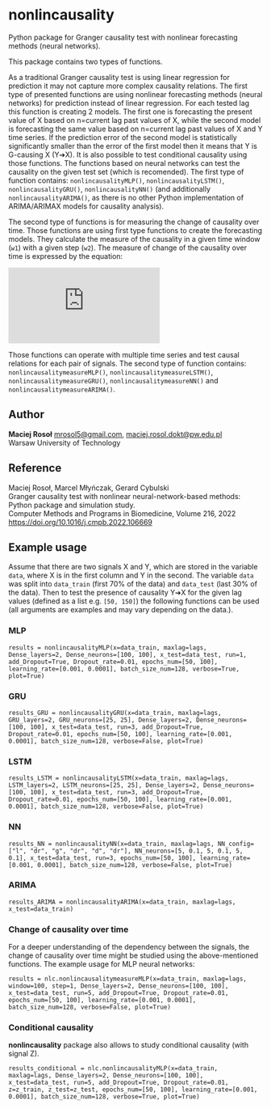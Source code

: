 # nonlincausality

Python package for Granger causality test with nonlinear forecasting methods (neural networks).

This package contains two types of functions. 

As a traditional Granger causality test is using linear regression for prediction it may not capture more complex causality relations.
The first type of presented functions are using nonlinear forecasting methods (neural networks) for prediction instead of linear regression. 
For each tested lag this function is creating 2 models. The first one is forecasting the present value of X based on n=current lag past values of X, 
while the second model is forecasting the same value based on n=current lag past values of X and Y time series.
If the prediction error of the second model is statistically significantly smaller than the error of the first model then it means that Y is G-causing X (Y➔X).
It is also possible to test conditional causality using those functions.
The functions based on neural networks can test the causality on the given test set (which is recomended). The first type of function contains: `nonlincausalityMLP()`, `nonlincausalityLSTM()`, `nonlincausalityGRU()`, `nonlincausalityNN()` (and additionally `nonlincausalityARIMA()`, as there is no other Python implementation of ARIMA/ARIMAX models for causality analysis).

The second type of functions is for measuring the change of causality over time.
Those functions are using first type functions to create the forecasting models.
They calculate the measure of the causality in a given time window (`w1`) with a given step (`w2`).
The measure of change of the causality over time is expressed by the equation:

![Equation 1](https://latex.codecogs.com/gif.latex?F%28Y%5Crightarrow%20X%29%20%3D%20-%20%5Cfrac%7B2%7D%7B1%20&plus;%20%5Cexp%5E%7B-%5Cfrac%7BRMSE_X%7D%7BRMSE_%7BXY%7D%7D&plus;1%7D%7D-1)

Those functions can operate with multiple time series and test causal relations for each pair of signals.
The second type of function contains: `nonlincausalitymeasureMLP()`, `nonlincausalitymeasureLSTM()`, `nonlincausalitymeasureGRU()`, `nonlincausalitymeasureNN()` and `nonlincausalitymeasureARIMA()`.

## Author
**Maciej Rosoł**
mrosol5@gmail.com, maciej.rosol.dokt@pw.edu.pl <br />
Warsaw University of Technology

## Reference 
Maciej Rosoł, Marcel Młyńczak, Gerard Cybulski <br />
Granger causality test with nonlinear neural-network-based methods: Python package and simulation study. <br />
Computer Methods and Programs in Biomedicine, Volume 216, 2022 <br />
https://doi.org/10.1016/j.cmpb.2022.106669

## Example usage

Assume that there are two signals X and Y, which are stored in the variable `data`, where X is in the first column and Y in the second.  The variable `data` was split into `data_train` (first 70% of the data) and `data_test` (last 30% of the data). Then to test the presence of causality Y➔X for the given lag values (defined as a list e.g. `[50, 150]`) the following functions can be used (all arguments are examples and may vary depending on the data.).

### MLP
```
results = nonlincausalityMLP(x=data_train, maxlag=lags, Dense_layers=2, Dense_neurons=[100, 100], x_test=data_test, run=1, add_Dropout=True, Dropout_rate=0.01, epochs_num=[50, 100], learning_rate=[0.001, 0.0001], batch_size_num=128, verbose=True, plot=True)
```

### GRU
```
results_GRU = nonlincausalityGRU(x=data_train, maxlag=lags, GRU_layers=2, GRU_neurons=[25, 25], Dense_layers=2, Dense_neurons=[100, 100], x_test=data_test, run=3, add_Dropout=True, Dropout_rate=0.01, epochs_num=[50, 100], learning_rate=[0.001, 0.0001], batch_size_num=128, verbose=False, plot=True)
```

### LSTM
```
results_LSTM = nonlincausalityLSTM(x=data_train, maxlag=lags, LSTM_layers=2, LSTM_neurons=[25, 25], Dense_layers=2, Dense_neurons=[100, 100], x_test=data_test, run=3, add_Dropout=True, Dropout_rate=0.01, epochs_num=[50, 100], learning_rate=[0.001, 0.0001], batch_size_num=128, verbose=False, plot=True)
```

### NN
```
results_NN = nonlincausalityNN(x=data_train, maxlag=lags, NN_config=["l", "dr", "g", "dr", "d", "dr"], NN_neurons=[5, 0.1, 5, 0.1, 5, 0.1], x_test=data_test, run=3, epochs_num=[50, 100], learning_rate=[0.001, 0.0001], batch_size_num=128, verbose=False, plot=True)
```

### ARIMA
```
results_ARIMA = nonlincausalityARIMA(x=data_train, maxlag=lags, x_test=data_train)
```

### Change of causality over time
For a deeper understanding of the dependency between the signals, the change of causality over time might be studied using the above-mentioned functions. The example usage for MLP neural networks:
```
results = nlc.nonlincausalitymeasureMLP(x=data_train, maxlag=lags, window=100, step=1, Dense_layers=2, Dense_neurons=[100, 100], x_test=data_test, run=5, add_Dropout=True, Dropout_rate=0.01, epochs_num=[50, 100], learning_rate=[0.001, 0.0001], batch_size_num=128, verbose=False, plot=True)
```

### Conditional causality
**nonlincausality** package also allows to study conditional causality (with signal Z). 
```
results_conditional = nlc.nonlincausalityMLP(x=data_train, maxlag=lags, Dense_layers=2, Dense_neurons=[100, 100], x_test=data_test, run=5, add_Dropout=True, Dropout_rate=0.01, z=z_train, z_test=z_test, epochs_num=[50, 100], learning_rate=[0.001, 0.0001], batch_size_num=128, verbose=True, plot=True)
```
